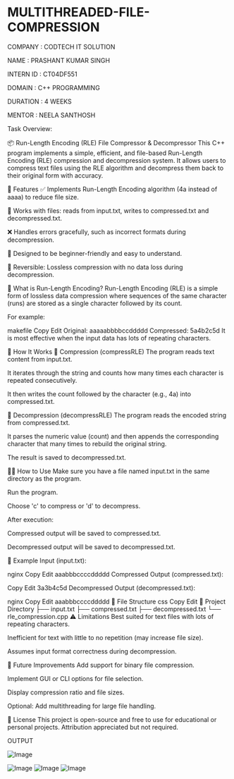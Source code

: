 # MULTITHREADED-FILE-COMPRESSION

COMPANY : CODTECH IT SOLUTION

NAME : PRASHANT KUMAR SINGH

INTERN ID : CT04DF551

DOMAIN : C++ PROGRAMMING

DURATION : 4 WEEKS

MENTOR : NEELA SANTHOSH

Task Overview:

📦 Run-Length Encoding (RLE) File Compressor & Decompressor
This C++ program implements a simple, efficient, and file-based Run-Length Encoding (RLE) compression and decompression system. It allows users to compress text files using the RLE algorithm and decompress them back to their original form with accuracy.

🚀 Features
✅ Implements Run-Length Encoding algorithm (4a instead of aaaa) to reduce file size.

📂 Works with files: reads from input.txt, writes to compressed.txt and decompressed.txt.

❌ Handles errors gracefully, such as incorrect formats during decompression.

🧠 Designed to be beginner-friendly and easy to understand.

🔁 Reversible: Lossless compression with no data loss during decompression.

📌 What is Run-Length Encoding?
Run-Length Encoding (RLE) is a simple form of lossless data compression where sequences of the same character (runs) are stored as a single character followed by its count.

For example:

makefile
Copy
Edit
Original:     aaaaabbbbccddddd
Compressed:   5a4b2c5d
It is most effective when the input data has lots of repeating characters.

🧾 How It Works
🔹 Compression (compressRLE)
The program reads text content from input.txt.

It iterates through the string and counts how many times each character is repeated consecutively.

It then writes the count followed by the character (e.g., 4a) into compressed.txt.

🔹 Decompression (decompressRLE)
The program reads the encoded string from compressed.txt.

It parses the numeric value (count) and then appends the corresponding character that many times to rebuild the original string.

The result is saved to decompressed.txt.

🧑‍💻 How to Use
Make sure you have a file named input.txt in the same directory as the program.

Run the program.

Choose 'c' to compress or 'd' to decompress.

After execution:

Compressed output will be saved to compressed.txt.

Decompressed output will be saved to decompressed.txt.

🧪 Example
Input (input.txt):

nginx
Copy
Edit
aaabbbccccddddd
Compressed Output (compressed.txt):

Copy
Edit
3a3b4c5d
Decompressed Output (decompressed.txt):

nginx
Copy
Edit
aaabbbccccddddd
🧱 File Structure
css
Copy
Edit
📁 Project Directory
├── input.txt
├── compressed.txt
├── decompressed.txt
└── rle_compression.cpp
⚠️ Limitations
Best suited for text files with lots of repeating characters.

Inefficient for text with little to no repetition (may increase file size).

Assumes input format correctness during decompression.

📌 Future Improvements
Add support for binary file compression.

Implement GUI or CLI options for file selection.

Display compression ratio and file sizes.

Optional: Add multithreading for large file handling.

📜 License
This project is open-source and free to use for educational or personal projects. Attribution appreciated but not required.

OUTPUT

![Image](https://github.com/user-attachments/assets/ff6aa040-fa05-478f-8f5f-890fd616c51b)

![Image](https://github.com/user-attachments/assets/6d11f86c-6b9c-412d-9fdf-78e518649dbf)
![Image](https://github.com/user-attachments/assets/22d422f3-c1f1-4af5-b48a-00dd08dbd6b5)
![Image](https://github.com/user-attachments/assets/6024c7f7-5d40-4377-a2c8-e6d249496496)
